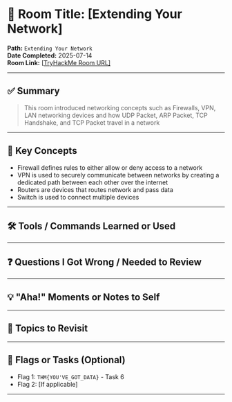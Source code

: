 # 🧠 Room Title: [Extending Your Network]

**Path:** `Extending Your Network`  
**Date Completed:** 2025-07-14  
**Room Link:** [[TryHackMe Room URL\]](https://tryhackme.com/room/extendingyournetwork)

---

## ✅ Summary

> This room introduced networking concepts such as Firewalls, VPN, LAN networking devices and how UDP Packet, ARP Packet, TCP Handshake, and TCP Packet travel in a network

---

## 🔑 Key Concepts

- Firewall defines rules to either allow or deny access to a network
- VPN is used to securely communicate between networks by creating a dedicated path between each other over the internet
- Routers are devices that routes network and pass data
- Switch is used to connect multiple devices

---

## 🛠️ Tools / Commands Learned or Used

---

## ❓ Questions I Got Wrong / Needed to Review

---

## 💡 "Aha!" Moments or Notes to Self

---

## 📌 Topics to Revisit

---

## 🧩 Flags or Tasks (Optional)

- Flag 1: `THM{YOU'VE_GOT_DATA}` - Task 6
- Flag 2: [If applicable]

---
